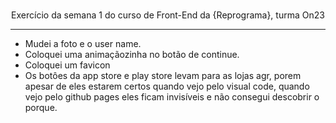 <p align="center">

  <br />
  Exercício da semana 1 do curso de Front-End da {Reprograma}, turma On23
</p>

<hr />

<ul>
  <li>Mudei a foto e o user name.</li>
  <li>Coloquei uma animaçãozinha no botão de continue.</li>
  <li>Coloquei um favicon</li>
  <li>Os botôes da app store e play store levam para as lojas agr, porem apesar de eles estarem certos quando vejo pelo visual code, quando vejo pelo github pages eles ficam invisíveis e não consegui descobrir o porque.</li>
</ul>

